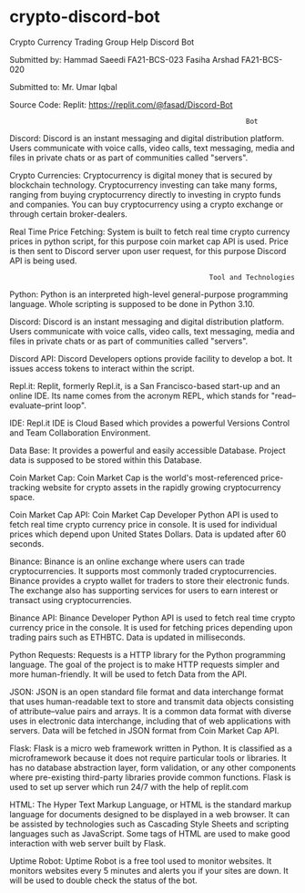 # crypto-discord-bot
Crypto Currency Trading Group Help Discord Bot


Submitted by:
Hammad Saeedi                     FA21-BCS-023
Fasiha Arshad                         FA21-BCS-020

 

 

Submitted to:
Mr. Umar Iqbal

 

 

Source Code:
Replit:
https://replit.com/@fasad/Discord-Bot 

 

                                                              Bot
Discord:
Discord is an instant messaging and digital distribution platform. Users communicate with voice calls, video calls, text messaging, media and files in private chats or as part of communities called "servers".

 

Crypto Currencies:
Cryptocurrency is digital money that is secured by blockchain technology. Cryptocurrency investing can take many forms, ranging from buying cryptocurrency directly to investing in crypto funds and companies. You can buy cryptocurrency using a crypto exchange or through certain broker-dealers.

 

Real Time Price Fetching:
System is built to fetch real time crypto currency prices in python script, for this purpose coin market cap API is used. Price is then sent to Discord server upon user request, for this purpose Discord API is being used.

 

                                                     Tool and Technologies
Python:
Python is an interpreted high-level general-purpose programming language. Whole scripting is supposed to be done in Python 3.10.

 

Discord:
Discord is an instant messaging and digital distribution platform. Users communicate with voice calls, video calls, text messaging, media and files in private chats or as part of communities called "servers".

Discord API:
Discord Developers options provide facility to develop a bot. It issues access tokens to interact within the script.

 

Repl.it:
Replit, formerly Repl.it, is a San Francisco-based start-up and an online IDE. Its name comes from the acronym REPL, which stands for "read–evaluate–print loop".

IDE:
Repl.it IDE is Cloud Based which provides a powerful Versions Control and Team Collaboration Environment.

Data Base:
It provides a powerful and easily accessible Database. Project data is supposed to be stored within this Database.

Coin Market Cap:
Coin Market Cap is the world's most-referenced price-tracking website for crypto assets in the rapidly growing cryptocurrency space.

Coin Market Cap API:
Coin Market Cap Developer Python API is used to fetch real time crypto currency price in console. It is used for individual prices which depend upon United States Dollars. Data is updated after 60 seconds.

Binance:
Binance is an online exchange where users can trade cryptocurrencies. It supports most commonly traded cryptocurrencies. Binance provides a crypto wallet for traders to store their electronic funds. The exchange also has supporting services for users to earn interest or transact using cryptocurrencies.

Binance API:
Binance Developer Python API is used to fetch real time crypto currency price in the console. It is used for fetching prices depending upon trading pairs such as ETHBTC. Data is updated in milliseconds.

Python Requests:
Requests is a HTTP library for the Python programming language. The goal of the project is to make HTTP requests simpler and more human-friendly. It will be used to fetch Data from the API.

JSON:
JSON is an open standard file format and data interchange format that uses human-readable text to store and transmit data objects consisting of attribute–value pairs and arrays. It is a common data format with diverse uses in electronic data interchange, including that of web applications with servers. Data will be fetched in JSON format from Coin Market Cap API.

 
Flask:
Flask is a micro web framework written in Python. It is classified as a microframework because it does not require particular tools or libraries. It has no database abstraction layer, form validation, or any other components where pre-existing third-party libraries provide common functions. Flask is used to set up server which run 24/7 with the help of replit.com

 

HTML:
The Hyper Text Markup Language, or HTML is the standard markup language for documents designed to be displayed in a web browser. It can be assisted by technologies such as Cascading Style Sheets and scripting languages such as JavaScript. Some tags of HTML are used to make good interaction with web server built by Flask.

 

Uptime Robot:
Uptime Robot is a free tool used to monitor websites. It monitors websites every 5 minutes and alerts you if your sites are down. It will be used to double check the status of the bot.
